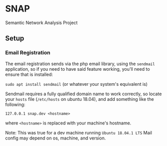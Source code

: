 # SNAP
Semantic Network Analysis Project

## Setup

### Email Registration

The email registration sends via the php email library, using the `sendmail` application, so if you need to have said feature working, you'll need to ensure that is installed:

`sudo apt install sendmail` (or whatever your system's equivalent is)

Sendmail requires a fully qualified domain name to work correctly, so locate your `hosts` file (`/etc/hosts` on ubuntu 18.04), and add something like the following:

`127.0.0.1 snap.dev <hostname>`

where `<hostname>` is replaced with your machine's hostname.

Note: This was true for a dev machine running `Ubuntu 18.04.1 LTS`
Mail config may depend on os, machine, and version.
